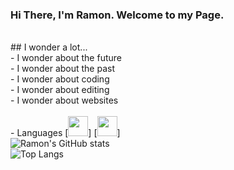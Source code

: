 ### Hi There, I'm Ramon. Welcome to my Page. 
<br>
## I wonder a lot...<br>
- I wonder about the future<br>
- I wonder about the past<br>
- I wonder about coding<br>
- I wonder about editing<br>
- I wonder about websites<br>
<br>
- Languages
[<img height="32" width="32" src="https://cdn.jsdelivr.net/npm/simple-icons@v11/icons/https://upload.wikimedia.org/wikipedia/commons/6/61/HTML5_logo_and_wordmark.svg" />]
[<img height="32" width="32" src="https://cdn.jsdelivr.net/npm/simple-icons@v11/icons/https://raw.githubusercontent.com/github/explore/80688e429a7d4ef2fca1e82350fe8e3517d3494d/topics/javascript/javascript.png?size=48.svg" />]
<br>
<img alt="Ramon's GitHub stats" src="https://github-readme-stats-delta-ruby-51.vercel.app/api?username=ariasramon&show_icons=true&theme=radical">
<br>
<img alt="Top Langs" src="https://github-readme-stats.vercel.app/api/top-langs/?username=ariasramon&langs_count=8&theme=dark">
